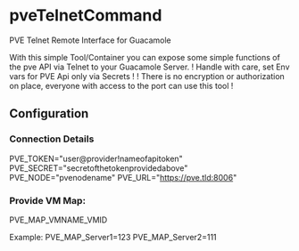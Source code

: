 # pveTelnetCommand
PVE Telnet Remote Interface for Guacamole

With this simple Tool/Container you can expose some simple functions of the pve API via Telnet to your Guacamole Server.
! Handle with care, set Env vars for PVE Api only via Secrets !
! There is no encryption or authorization on place, everyone with access to the port can use this tool !

## Configuration
### Connection Details
PVE_TOKEN="user@provider!nameofapitoken"
PVE_SECRET="secretofthetokenprovidedabove"
PVE_NODE="pvenodename"
PVE_URL="https://pve.tld:8006"

### Provide VM Map:
PVE_MAP_VMNAME_VMID

Example:
PVE_MAP_Server1=123
PVE_MAP_Server2=111
